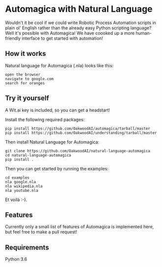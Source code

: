 # Automagica with Natural Language

Wouldn't it be cool if we could write Robotic Process Automation scripts in plain ol' English rather than the already easy Python scripting language? Well it's possible with Automagica! We have coooked up a more human-friendly interface to get started with automation!

## How it works
Natural language for Automagica (.nla) looks like this:
```
open the browser
navigate to google.com
search for oranges
```

## Try it yourself

A Wit.ai key is included, so you can get a headstart! 

Install the following required packages:
```
pip install https://github.com/OakwoodAI/automagica/tarball/master
pip install https://github.com/OakwoodAI/understanding/tarball/master
```
Then install Natural Language for Automagica:
```
git clone https://github.com/OakwoodAI/natural-language-automagica
cd natural-language-automagica
pip install .
```

Then you can get started by running the examples:
```
cd examples
nla google.nla
nla wikipedia.nla
nla youtube.nla
```

Et voilà :-).
## Features
Currently only a small list of features of Automagica is implemented here, but feel free to make a pull request! 
## Requirements
Python 3.6